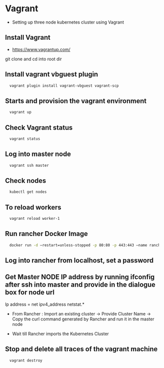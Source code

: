 # Vagrant

- Setting up three node kubernetes cluster using Vagrant

## Install Vagrant

 - https://www.vagrantup.com/

git clone and cd into root dir

## Install vagrant vbguest plugin
```bash
  vagrant plugin install vagrant-vbguest vagrant-scp
```

## Starts and provision the vagrant environment
```bash
  vagrant up
```

## Check Vagrant status
```bash
  vagrant status
```

## Log into master node
```bash
  vagrant ssh master
```

## Check nodes
```bash
  kubectl get nodes
```

## To reload workers
```bash
  vagrant reload worker-1
```

## Run rancher Docker Image
```bash
  docker run -d —restart=unless-stopped -p 80:80 -p 443:443 —name rancher rancher/rancher:v2.3.2
```

## Log into rancher from localhost, set a password

## Get Master NODE IP address by running ifconfig after ssh into master and provide in the dialogue box for node url

Ip address = net ipv4_address netstat.*

 - From Rancher : Import an existing cluster -> Provide Cluster Name -> Copy the curl command generated by Rancher and run it in the master node

 - Wait till Rancher imports the Kubernetes Cluster

## Stop and delete all traces of the vagrant machine
```bash
  vagrant destroy
```
